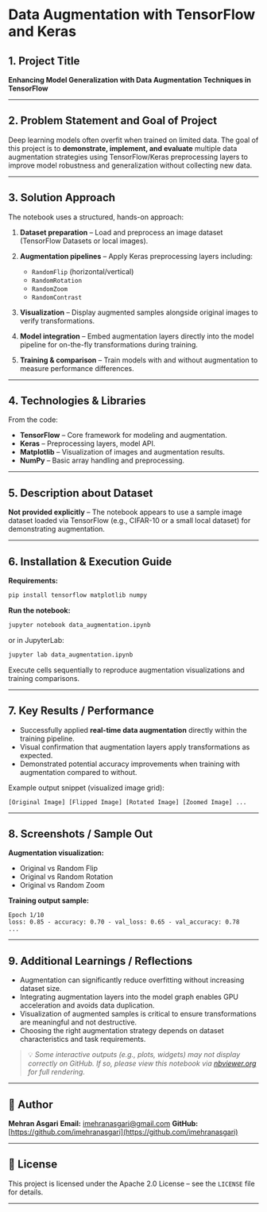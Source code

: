 # Data Augmentation with TensorFlow and Keras

## 1. Project Title

**Enhancing Model Generalization with Data Augmentation Techniques in TensorFlow**

---

## 2. Problem Statement and Goal of Project

Deep learning models often overfit when trained on limited data.
The goal of this project is to **demonstrate, implement, and evaluate** multiple data augmentation strategies using TensorFlow/Keras preprocessing layers to improve model robustness and generalization without collecting new data.

---

## 3. Solution Approach

The notebook uses a structured, hands-on approach:

1. **Dataset preparation** – Load and preprocess an image dataset (TensorFlow Datasets or local images).
2. **Augmentation pipelines** – Apply Keras preprocessing layers including:

   * `RandomFlip` (horizontal/vertical)
   * `RandomRotation`
   * `RandomZoom`
   * `RandomContrast`
3. **Visualization** – Display augmented samples alongside original images to verify transformations.
4. **Model integration** – Embed augmentation layers directly into the model pipeline for on-the-fly transformations during training.
5. **Training & comparison** – Train models with and without augmentation to measure performance differences.

---

## 4. Technologies & Libraries

From the code:

* **TensorFlow** – Core framework for modeling and augmentation.
* **Keras** – Preprocessing layers, model API.
* **Matplotlib** – Visualization of images and augmentation results.
* **NumPy** – Basic array handling and preprocessing.

---

## 5. Description about Dataset

**Not provided explicitly** – The notebook appears to use a sample image dataset loaded via TensorFlow (e.g., CIFAR-10 or a small local dataset) for demonstrating augmentation.

---

## 6. Installation & Execution Guide

**Requirements:**

```bash
pip install tensorflow matplotlib numpy
```

**Run the notebook:**

```bash
jupyter notebook data_augmentation.ipynb
```

or in JupyterLab:

```bash
jupyter lab data_augmentation.ipynb
```

Execute cells sequentially to reproduce augmentation visualizations and training comparisons.

---

## 7. Key Results / Performance

* Successfully applied **real-time data augmentation** directly within the training pipeline.
* Visual confirmation that augmentation layers apply transformations as expected.
* Demonstrated potential accuracy improvements when training with augmentation compared to without.

Example output snippet (visualized image grid):

```
[Original Image] [Flipped Image] [Rotated Image] [Zoomed Image] ...
```

---

## 8. Screenshots / Sample Out

**Augmentation visualization:**

* Original vs Random Flip
* Original vs Random Rotation
* Original vs Random Zoom

**Training output sample:**

```
Epoch 1/10
loss: 0.85 - accuracy: 0.70 - val_loss: 0.65 - val_accuracy: 0.78
...
```

---

## 9. Additional Learnings / Reflections

* Augmentation can significantly reduce overfitting without increasing dataset size.
* Integrating augmentation layers into the model graph enables GPU acceleration and avoids data duplication.
* Visualization of augmented samples is critical to ensure transformations are meaningful and not destructive.
* Choosing the right augmentation strategy depends on dataset characteristics and task requirements.

> 💡 *Some interactive outputs (e.g., plots, widgets) may not display correctly on GitHub. If so, please view this notebook via [nbviewer.org](https://nbviewer.org) for full rendering.*

---

## 👤 Author

**Mehran Asgari**
**Email:** [imehranasgari@gmail.com](mailto:imehranasgari@gmail.com)
**GitHub:** [https://github.com/imehranasgari](https://github.com/imehranasgari)

---

## 📄 License

This project is licensed under the Apache 2.0 License – see the `LICENSE` file for details.

---

